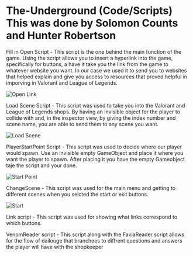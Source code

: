 # The-Underground (Code/Scripts) This was done by Solomon Counts and Hunter Robertson
Fill in
Open Script - This script is the one behind the main function of the game. Using the script allows you to insert a hyperlink into the game, specifically for buttons, a have it take you the link from the game to whatever website you want. In our case we used it to send you to websites that helped explain and give you access to resources that proved helpful in imporving in Valorant and League of Legends. 


![Open Link](https://user-images.githubusercontent.com/81324193/168211611-d5f2f6dc-7246-44cf-bc1c-ccf877424bb6.gif)


Load Scene Script - This script was used to take you into the Valorant and League of Legends shops. By having an invisible object for the player to collide with and, in the inspector view, by giving the index number and scene name, you are able to send them to any scene you want. 


![Load Scene](https://user-images.githubusercontent.com/81324193/168211371-1b136b80-a48f-4859-97fe-d437e58f35f6.gif)


PlayerStartPoint Script - This script was used to decide where our player would spawn. Use an invisible empty GameObject and place it where you want the player to spawn. After placing it you have the empty Gameobject taje the script and your done.


![Start Point](https://user-images.githubusercontent.com/81324193/168211987-9775664c-3f9b-45b9-b97a-c8e41b8b499f.gif)


ChangeScene - This script was used for the main menu and getting to different scenes when you selcted the start or exit buttons.


![Start](https://user-images.githubusercontent.com/81324193/168212511-27a937ad-04a8-4c43-a17e-109e86a4e549.gif)


Link script - This script was used for showing what links correspond to which buttons.



VenomReader script - This script along with the FaviaReader script allows for the flow of dailouge that branchees to diffrent questions and answers the player will have with the shopkeeper
